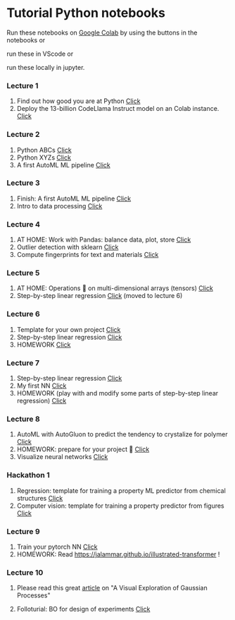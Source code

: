 # Tutorial Python notebooks

Run these notebooks on [Google Colab](https://colab.research.google.com/) by using the buttons in the notebooks or

run these in VScode or

run these locally in jupyter.


### Lecture 1 

1. Find out how good you are at Python [Click](lecture1/evaluate_python_skills.ipynb)
1. Deploy the 13-billion CodeLlama Instruct model on an Colab instance. [Click](lecture1/deploy_codellama_13B_tutorial.ipynb)


### Lecture 2

1. Python ABCs [Click](lecture2/python_abcs.ipynb)
1. Python XYZs [Click](lecture2/python_xyzs.ipynb)
1. A first AutoML ML pipeline [Click](lecture2/first_ml_pipeline.ipynb)


### Lecture 3

1. Finish: A first AutoML ML pipeline [Click](lecture3/first_ml_pipeline.ipynb)
1. Intro to data processing [Click](lecture3/intro_data.ipynb)


### Lecture 4

1. AT HOME: Work with Pandas: balance data, plot, store [Click](lecture4/HOME_balance_data_and_save.ipynb)
1. Outlier detection with sklearn [Click](lecture4/outlier_detection.ipynb)
1. Compute fingerprints for text and materials [Click](lecture4/fingerprints.ipynb)



### Lecture 5

1. AT HOME: Operations 🤕 on multi-dimensional arrays (tensors) [Click](lecture5/AT_HOME_multi_dim_arrays.ipynb)
1. Step-by-step linear regression [Click](lecture5/step-by-step-linear-regression.ipynb) (moved to lecture 6)



### Lecture 6

1. Template for your own project [Click](lecture6/example_README.md)
1. Step-by-step linear regression [Click](lecture5/step-by-step-linear-regression.ipynb)
1. HOMEWORK [Click](lecture6/HOMEWORK.ipynb)


### Lecture 7

1. Step-by-step linear regression [Click](lecture5/step-by-step-linear-regression.ipynb)
1. My first NN [Click](lecture7/my_first_nn.ipynb)
1. HOMEWORK (play with and modify some parts of step-by-step linear regression) [Click](lecture6/HOMEWORK.ipynb)

### Lecture 8

1. AutoML with AutoGluon to predict the tendency to crystalize for polymer [Click](lecture8/autoML.ipynb)
2. HOMEWORK: prepare for your project 🚀 [Click](lecture8/prepare_for_hackathon.md)
3. Visualize neural networks [Click](lecture8/neural_neworks.ipynb)


### Hackathon 1

1. Regression: template for training a property ML predictor from chemical structures [Click](lecutre_hackathon1/template_ml_regression.ipynb)
2. Computer vision: template for training a property predictor from figures [Click](lecutre_hackathon1/template_ml_computer_vision.ipynb)


### Lecture 9

1. Train your pytorch NN [Click](lecture9/a_lovely_NN_in_pytorch.ipynb)
2. HOMEWORK: Read https://jalammar.github.io/illustrated-transformer !


### Lecture 10

1. Please read this great [article](https://distill.pub/2019/visual-exploration-gaussian-processes/) on "A Visual Exploration of Gaussian Processes"

2. Folloturial: BO for design of experiments [Click](lecture10/bo_with_ax.ipynb)





